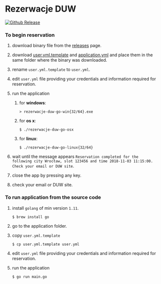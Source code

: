 # Rezerwacje DUW

[![Github Release](https://img.shields.io/badge/release-1.0.3-blue.svg)](https://github.com/dyrkin/rezerwacje-duw-go/releases/tag/v1.0.3)

### To begin reservation

1. download binary file from the [releases](https://github.com/dyrkin/rezerwacje-duw-go/releases) page.

2. download [user.yml.template](https://raw.githubusercontent.com/dyrkin/rezerwacje-duw-go/v1.0.2/user.yml.template) and [application.yml](https://raw.githubusercontent.com/dyrkin/rezerwacje-duw-go/v1.0.2/application.yml) and place them in the same folder where the binary was downloaded.

3. rename `user.yml.template` to `user.yml`.

4. edit `user.yml` file providing your credentials and information required for reservation.
5. run the application
  
    1. for **windows**: 
        
        ```> rezerwacje-duw-go-win{32/64}.exe```

    2. for **os x**:

        ```$ ./rezerwacje-duw-go-osx```

    3. for **linux**:

        ```$ ./rezerwacje-duw-go-linux{32/64}```

6. wait until the message appears `Reservation completed for the following city Wrocław, slot 123456 and time 2018-11-03 11:15:00. Check your email or DUW site`.
7. close the app by pressing any key.
8. check your email or DUW site.

### To run application from the source code

1. install `golang` of min version `1.11`.

    ```$ brew install go```

2. go to the application folder.
3. copy `user.yml.template`

   ```$ cp user.yml.template user.yml``` 

4. edit `user.yml` file providing your credentials and information required for reservation.
5. run the application

   ```$ go run main.go```
